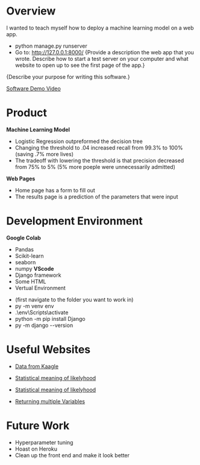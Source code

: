 
# Overview

I wanted to teach myself how to deploy a machine learning model on a web app. 

- python manage.py runserver
- Go to:  http://127.0.0.1:8000/
{Provide a description the web app that you wrote. Describe how to start a test server on your computer and what website to open up to see the first page of the app.}

{Describe your purpose for writing this software.}

[Software Demo Video](https://youtu.be/JZyoC7ZiUwU)

# Product

**Machine Learning Model**
- Logistic Regression outpreformed the decision tree
- Changing the threshold to .04 increased recall from 99.3% to 100% (saving .7% more lives)
- The tradeoff with lowering the threshold is that precision decreased from 75% to 5% (5% more poeple were unnecessarily admitted)

**Web Pages**
- Home page has a form to fill out
- The results page is a prediction of the parameters that were input

# Development Environment

**Google Colab**
-   Pandas
-   Scikit-learn
-   seaborn
-   numpy
**VScode**
-   Django framework
-   Some HTML
-   Vertual Environment
  * (first navigate to the folder you want to work in)
  * py -m venv env
  * .\env\Scripts\activate
  * python -m pip install Django
  * py -m django --version


# Useful Websites
- [Data from Kaagle](https://www.kaggle.com/rashikrahmanpritom/heart-attack-analysis-prediction-dataset)

- [Statistical meaning of likelyhood](https://stats.stackexchange.com/questions/2641/what-is-the-difference-between-likelihood-and-probability)

- [Statistical meaning of likelyhood](https://discuss.analyticsvidhya.com/t/what-is-the-difference-between-predict-and-predict-proba/67376)

- [Returning multiple Variables](https://stackoverflow.com/questions/44345538/how-can-i-pass-multiple-variables-to-my-template-in-django)

# Future Work
* Hyperparameter tuning
* Hoast on Heroku
* Clean up the front end and make it look better
